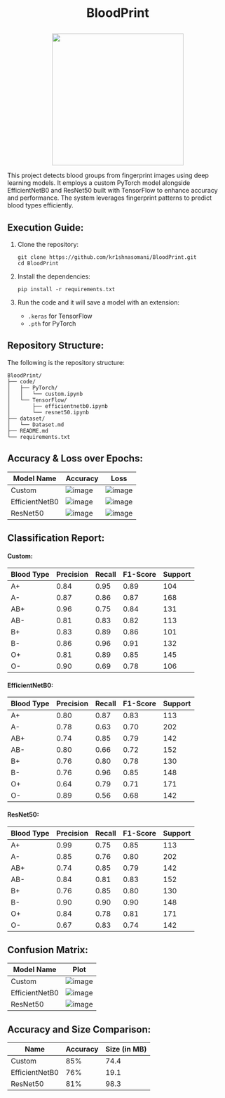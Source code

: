 <h1 align="center">BloodPrint</h1>
<p align="center" style="margin-top:30px;">
  <img src="https://github.com/user-attachments/assets/766cc9e1-6ab8-4bc8-82e8-c59d37135531" height="300cm"/>
</p>
This project detects blood groups from fingerprint images using deep learning models. It employs a custom PyTorch model alongside EfficientNetB0 and ResNet50 built with TensorFlow to enhance accuracy and performance. The system leverages fingerprint patterns to predict blood types efficiently.

## Execution Guide:
1. Clone the repository:
   ```
   git clone https://github.com/kr1shnasomani/BloodPrint.git
   cd BloodPrint
   ```

2. Install the dependencies:
   ```
   pip install -r requirements.txt
   ```

3. Run the code and it will save a model with an extension:
   - `.keras` for TensorFlow
   - `.pth` for PyTorch

## Repository Structure:
The following is the repository structure:
```
BloodPrint/
├── code/
│   ├── PyTorch/
│   │   └── custom.ipynb
│   └── TensorFlow/
│       ├── efficientnetb0.ipynb
│       └── resnet50.ipynb
├── dataset/
│   └── Dataset.md
├── README.md
└── requirements.txt
```

## Accuracy & Loss over Epochs:

| Model Name     | Accuracy                                                                                  | Loss                                                                                      |
|----------------|-------------------------------------------------------------------------------------------|-------------------------------------------------------------------------------------------|
| Custom         | ![image](https://github.com/user-attachments/assets/f3580af2-18dd-495f-b041-2ee27bb07b2f) | ![image](https://github.com/user-attachments/assets/9c210832-d85a-4fe7-9e7c-70ae395b4b1c) |
| EfficientNetB0 | ![image](https://github.com/user-attachments/assets/eb66a4bf-957a-49f8-a652-66c2872deb68) | ![image](https://github.com/user-attachments/assets/2d04d85b-23c9-4254-b744-d0e2eeb549f1) |
| ResNet50       | ![image](https://github.com/user-attachments/assets/ee1cb5ba-5cb7-4c32-8493-cfb9b05c2d47) | ![image](https://github.com/user-attachments/assets/fce80be6-c54d-40da-8fef-35b89561569e) |

## Classification Report:

#### Custom:
| Blood Type | Precision | Recall | F1-Score | Support |
|-------------|------------|--------|-----------|---------|
| A+          | 0.84        | 0.95   | 0.89        | 104     |
| A-          | 0.87        | 0.86   | 0.87        | 168     |
| AB+         | 0.96        | 0.75   | 0.84        | 131     |
| AB-         | 0.81        | 0.83   | 0.82        | 113     |
| B+          | 0.83        | 0.89   | 0.86        | 101     |
| B-          | 0.86        | 0.96   | 0.91        | 132     |
| O+          | 0.81        | 0.89   | 0.85        | 145     |
| O-          | 0.90        | 0.69   | 0.78        | 106     |

#### EfficientNetB0:
| Blood Type | Precision | Recall | F1-Score | Support |
|-------------|------------|--------|-----------|---------|
| A+          | 0.80        | 0.87   | 0.83        | 113     |
| A-          | 0.78        | 0.63   | 0.70        | 202     |
| AB+         | 0.74        | 0.85   | 0.79        | 142     |
| AB-         | 0.80        | 0.66   | 0.72        | 152     |
| B+          | 0.76        | 0.80   | 0.78        | 130     |
| B-          | 0.76        | 0.96   | 0.85        | 148     |
| O+          | 0.64        | 0.79   | 0.71        | 171     |
| O-          | 0.89        | 0.56   | 0.68        | 142     |

#### ResNet50:
| Blood Type | Precision | Recall | F1-Score | Support |
|-------------|------------|--------|-----------|---------|
| A+          | 0.99        | 0.75   | 0.85        | 113     |
| A-          | 0.85        | 0.76   | 0.80        | 202     |
| AB+         | 0.74        | 0.85   | 0.79        | 142     |
| AB-         | 0.84        | 0.81   | 0.83        | 152     |
| B+          | 0.76        | 0.85   | 0.80        | 130     |
| B-          | 0.90        | 0.90   | 0.90        | 148     |
| O+          | 0.84        | 0.78   | 0.81        | 171     |
| O-          | 0.67        | 0.83   | 0.74        | 142     |

## Confusion Matrix:

| Model Name     | Plot                                                                                      |
|----------------|-------------------------------------------------------------------------------------------|
| Custom         | ![image](https://github.com/user-attachments/assets/51c82dfd-e1e3-42a6-8f1f-b2959768826d) |
| EfficientNetB0 | ![image](https://github.com/user-attachments/assets/95638317-671d-405a-b454-a35ae637028e) |
| ResNet50       | ![image](https://github.com/user-attachments/assets/93b79c39-2369-4b26-839b-a8513c94c9c8) |

## Accuracy and Size Comparison:

|      Name      | Accuracy | Size (in MB) |
|----------------|----------|--------------|
| Custom         | 85%      | 74.4         |
| EfficientNetB0 | 76%      | 19.1         |
| ResNet50       | 81%      | 98.3         |
